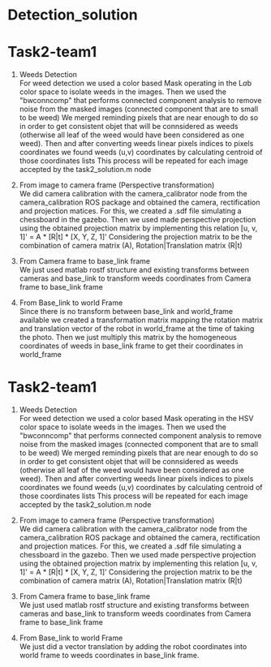 # Detection_solution

# Task2-team1

1) Weeds Detection <br>
    For weed detection we used a color based Mask operating in the L*a*b color space to isolate weeds in the images.
    Then we used the "bwconncomp" that performs connected component analysis to remove noise from the masked images (connected component that are to small to be weed)
    We merged reminding pixels that are near enough to do so in order to get consistent objet that will be connsidered as weeds (otherwise all leaf of the weed would have been considered as one weed).
    Then and after converting weeds linear pixels indices to pixels coordinates we found weeds (u,v) coordinates by calculating centroid of those coordinates lists
    This process will be repeated for each image accepted by the task2_solution.m node

2) From image to camera frame (Perspective transformation)<br>
    We did camera calibration with the camera_calibrator node from the camera_calibration ROS package and obtained the camera, rectification and projection matices.
    For this, we created a .sdf file simulating a chessboard in the gazebo.
    Then we used made perspective projection using the obtained projection matrix by implementing this relation
    [u, v, 1]' = A * [R|t] * [X, Y, Z, 1]'
    Considering the projection matrix to be the combination of camera matrix (A), Rotation|Translation matrix (R|t)

3) From Camera frame to base_link frame<br>
    We just used matlab rostf structure and existing transforms between cameras and base_link to transform weeds coordinates from Camera frame to base_link frame

4) From Base_link to world Frame <br>
    Since there is no transform between base_link and world_frame available we created a transformation matrix mapping the rotation matrix and translation vector of the robot in world_frame at the time of taking the photo.
    Then we just multiply this matrix by the homogeneous coordinates of weeds in base_link frame to get their coordinates in world_frame 
# Task2-team1

1) Weeds Detection<br>
    For weed detection we used a color based Mask operating in the HSV color space to isolate weeds in the images.
    Then we used the "bwconncomp" that performs connected component analysis to remove noise from the masked images (connected component that are to small to be weed)
    We merged reminding pixels that are near enough to do so in order to get consistent objet that will be connsidered as weeds (otherwise all leaf of the weed would have been considered as one weed).
    Then and after converting weeds linear pixels indices to pixels coordinates we found weeds (u,v) coordinates by calculating centroid of those coordinates lists
    This process will be repeated for each image accepted by the task2_solution.m node

2) From image to camera frame (Perspective transformation)<br>
    We did camera calibration with the camera_calibrator node from the camera_calibration ROS package and obtained the camera, rectification and projection matices.
    For this, we created a .sdf file simulating a chessboard in the gazebo.
    Then we used made perspective projection using the obtained projection matrix by implementing this relation
    [u, v, 1]' = A * [R|t] * [X, Y, Z, 1]'
    Considering the projection matrix to be the combination of camera matrix (A), Rotation|Translation matrix (R|t)

3) From Camera frame to base_link frame<br>
    We just used matlab rostf structure and existing transforms between cameras and base_link to transform weeds coordinates from Camera frame to base_link frame

4) From Base_link to world Frame<br>
    We just did a vector translation by adding the robot coordinates into world frame to weeds coordinates in base_link frame. 
